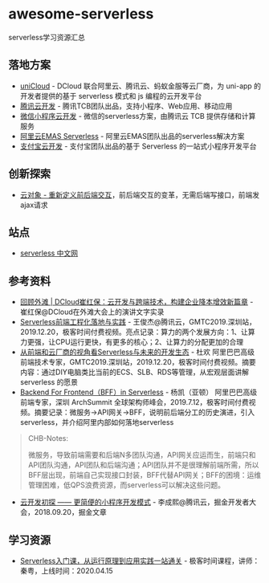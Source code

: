 # awesome-serverless
serverless学习资源汇总

## 落地方案

- [uniCloud](https://uniapp.dcloud.net.cn/uniCloud/README) - DCloud 联合阿里云、腾讯云、蚂蚁金服等云厂商，为 uni-app 的开发者提供的基于 serverless 模式和 js 编程的云开发平台
- [腾讯云开发](https://www.cloudbase.net/) - 腾讯TCB团队出品，支持小程序、Web应用、移动应用
- [微信小程序云开发](https://developers.weixin.qq.com/miniprogram/dev/wxcloud/basis/getting-started.html) - 微信的serverless方案，由腾讯云 TCB 提供存储和计算服务
- [阿里云EMAS Serverless](https://help.aliyun.com/document_detail/436030.html?spm=a2c4g.435822.0.0.749137b0v2sZ8M) - 阿里云EMAS团队出品的serverless解决方案
- [支付宝云开发](https://cloud.alipay.com/main/product/cloudbase) - 支付宝团队出品的基于 Serverless 的一站式小程序开发平台

## 创新探索

- [云对象 - 重新定义前后端交互](https://juejin.cn/post/7140841434977927175)，前后端交互的变革，无需后端写接口，前端发ajax请求

## 站点

- [serverless 中文网](https://serverlesscloud.cn/)

## 参考资料
- [回顾外滩 | DCloud崔红保：云开发与跨端技术，构建企业降本增效新篇章](https://mp.weixin.qq.com/s/YqumnQyjStcf0Z9gmMeUXA) - 崔红保@DCloud在外滩大会上的演讲文字实录
- [Serverless前端工程化落地与实践](https://time.geekbang.org/dailylesson/detail/100045239) - 王俊杰@腾讯云，GMTC2019.深圳站，2019.12.20，极客时间付费视频。亮点记录：算力的两个发展方向：1、让算力更强，让CPU运行更快，有更多的核心；2、让算力的分配更加的合理
- [从前端和云厂商的视角看Serverless与未来的开发生态](https://time.geekbang.org/dailylesson/detail/100045220) - 杜欢 阿里巴巴高级前端技术专家，GMTC2019.深圳站，2019.12.20，极客时间付费视频。摘要内容：通过DIY电脑类比当前的ECS、SLB、RDS等管理，从宏观层面讲解 serverless 的愿景
- [Backend For Frontend（BFF）in Serverless](https://time.geekbang.org/dailylesson/detail/100033230) - 杨凯（亚顿） 阿里巴巴高级前端专家，深圳 ArchSummit 全球架构师峰会，2019.7.12，极客时间付费视频。摘要记录：微服务->API网关->BFF，说明前后端分工的历史演进，引入serverless，并介绍阿里内部如何落地serverless
>CHB-Notes:
>
>微服务，导致前端需要和后端N多团队沟通，API网关应运而生，前端只和API团队沟通，API团队和后端沟通；API团队并不是很理解前端所需，所以BFF层出现，前端自己实现接口封装，BFF代替API网关；BFF的困境：运维管理困难，低QPS浪费资源，而serverless可以解决这些问题。
- [云开发初探 —— 更简便的小程序开发模式](https://juejin.im/post/5ba2fa43e51d450e5d0b0676) - 李成熙@腾讯云，掘金开发者大会，2018.09.20，掘金文章

## 学习资源

- [Serverless入门课，从运行原理到应用实践一站通关](https://time.geekbang.org/column/intro/305) - 极客时间课程，讲师：秦粤，上线时间：2020.04.15
